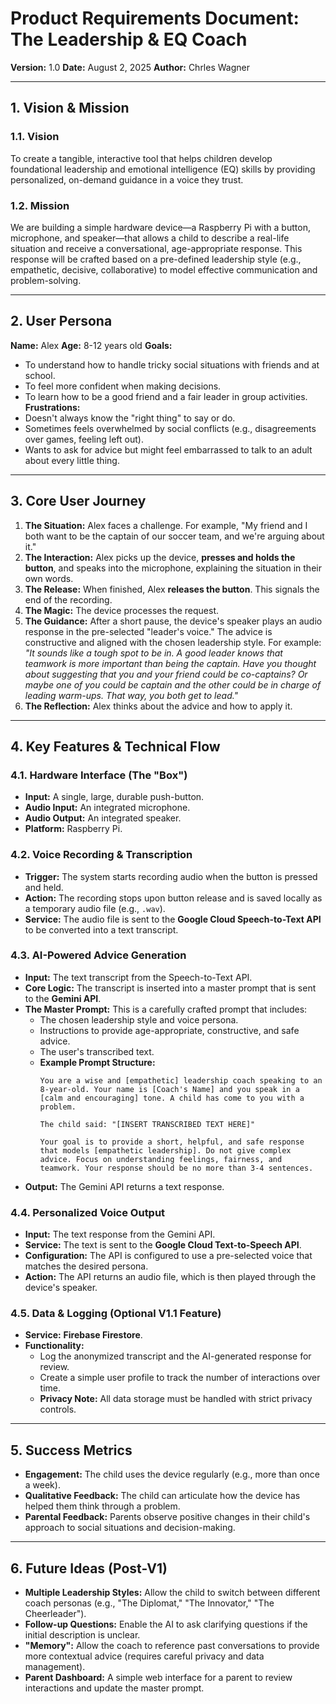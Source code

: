 # Product Requirements Document: The Leadership & EQ Coach

**Version:** 1.0
**Date:** August 2, 2025
**Author:** Chrles Wagner

---

## 1. Vision & Mission

### 1.1. Vision
To create a tangible, interactive tool that helps children develop foundational leadership and emotional intelligence (EQ) skills by providing personalized, on-demand guidance in a voice they trust.

### 1.2. Mission
We are building a simple hardware device—a Raspberry Pi with a button, microphone, and speaker—that allows a child to describe a real-life situation and receive a conversational, age-appropriate response. This response will be crafted based on a pre-defined leadership style (e.g., empathetic, decisive, collaborative) to model effective communication and problem-solving.

---

## 2. User Persona

**Name:** Alex
**Age:** 8-12 years old
**Goals:**
* To understand how to handle tricky social situations with friends and at school.
* To feel more confident when making decisions.
* To learn how to be a good friend and a fair leader in group activities.
**Frustrations:**
* Doesn't always know the "right thing" to say or do.
* Sometimes feels overwhelmed by social conflicts (e.g., disagreements over games, feeling left out).
* Wants to ask for advice but might feel embarrassed to talk to an adult about every little thing.

---

## 3. Core User Journey

1.  **The Situation:** Alex faces a challenge. For example, "My friend and I both want to be the captain of our soccer team, and we're arguing about it."
2.  **The Interaction:** Alex picks up the device, **presses and holds the button**, and speaks into the microphone, explaining the situation in their own words.
3.  **The Release:** When finished, Alex **releases the button**. This signals the end of the recording.
4.  **The Magic:** The device processes the request.
5.  **The Guidance:** After a short pause, the device's speaker plays an audio response in the pre-selected "leader's voice." The advice is constructive and aligned with the chosen leadership style. For example: *"It sounds like a tough spot to be in. A good leader knows that teamwork is more important than being the captain. Have you thought about suggesting that you and your friend could be co-captains? Or maybe one of you could be captain and the other could be in charge of leading warm-ups. That way, you both get to lead."*
6.  **The Reflection:** Alex thinks about the advice and how to apply it.

---

## 4. Key Features & Technical Flow

### 4.1. Hardware Interface (The "Box")
* **Input:** A single, large, durable push-button.
* **Audio Input:** An integrated microphone.
* **Audio Output:** An integrated speaker.
* **Platform:** Raspberry Pi.

### 4.2. Voice Recording & Transcription
* **Trigger:** The system starts recording audio when the button is pressed and held.
* **Action:** The recording stops upon button release and is saved locally as a temporary audio file (e.g., `.wav`).
* **Service:** The audio file is sent to the **Google Cloud Speech-to-Text API** to be converted into a text transcript.

### 4.3. AI-Powered Advice Generation
* **Input:** The text transcript from the Speech-to-Text API.
* **Core Logic:** The transcript is inserted into a master prompt that is sent to the **Gemini API**.
* **The Master Prompt:** This is a carefully crafted prompt that includes:
    * The chosen leadership style and voice persona.
    * Instructions to provide age-appropriate, constructive, and safe advice.
    * The user's transcribed text.
    * **Example Prompt Structure:**
        ```
        You are a wise and [empathetic] leadership coach speaking to an 8-year-old. Your name is [Coach's Name] and you speak in a [calm and encouraging] tone. A child has come to you with a problem.

        The child said: "[INSERT TRANSCRIBED TEXT HERE]"

        Your goal is to provide a short, helpful, and safe response that models [empathetic leadership]. Do not give complex advice. Focus on understanding feelings, fairness, and teamwork. Your response should be no more than 3-4 sentences.
        ```
* **Output:** The Gemini API returns a text response.

### 4.4. Personalized Voice Output
* **Input:** The text response from the Gemini API.
* **Service:** The text is sent to the **Google Cloud Text-to-Speech API**.
* **Configuration:** The API is configured to use a pre-selected voice that matches the desired persona.
* **Action:** The API returns an audio file, which is then played through the device's speaker.

### 4.5. Data & Logging (Optional V1.1 Feature)
* **Service:** **Firebase Firestore**.
* **Functionality:**
    * Log the anonymized transcript and the AI-generated response for review.
    * Create a simple user profile to track the number of interactions over time.
    * **Privacy Note:** All data storage must be handled with strict privacy controls.

---

## 5. Success Metrics

* **Engagement:** The child uses the device regularly (e.g., more than once a week).
* **Qualitative Feedback:** The child can articulate how the device has helped them think through a problem.
* **Parental Feedback:** Parents observe positive changes in their child's approach to social situations and decision-making.

---

## 6. Future Ideas (Post-V1)

* **Multiple Leadership Styles:** Allow the child to switch between different coach personas (e.g., "The Diplomat," "The Innovator," "The Cheerleader").
* **Follow-up Questions:** Enable the AI to ask clarifying questions if the initial description is unclear.
* **"Memory":** Allow the coach to reference past conversations to provide more contextual advice (requires careful privacy and data management).
* **Parent Dashboard:** A simple web interface for a parent to review interactions and update the master prompt.
